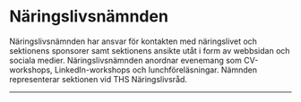 # Näringslivsnämnden
Näringslivsnämnden har ansvar för kontakten med näringslivet och sektionens sponsorer samt sektionens ansikte utåt i form av webbsidan och sociala medier. Näringslivsnämnden anordnar evenemang som CV-workshops, LinkedIn-workshops och lunchföreläsningar. Nämnden representerar sektionen vid THS Näringslivsråd. 

---